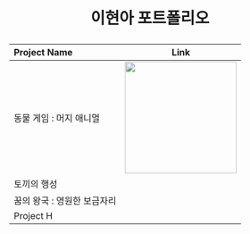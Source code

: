 # <p align="center">이현아 포트폴리오</p>

<div align="center">
  
|Project Name|Link|
|:--|:--:|
|동물 게임 : 머지 애니멀|[<img src="https://github.com/gusdk337/AnimalGameResult/assets/51481890/e3d18a6d-008b-4106-90f3-b923aa9a54fc" width="200">](https://github.com/gusdk337/AnimalGameResult)|
|토끼의 행성||
|꿈의 왕국 : 영원한 보금자리||
|Project H||

</div>
